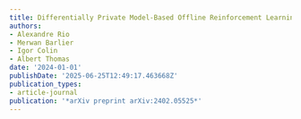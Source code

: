 ```yaml
---
title: Differentially Private Model-Based Offline Reinforcement Learning
authors:
- Alexandre Rio
- Merwan Barlier
- Igor Colin
- Albert Thomas
date: '2024-01-01'
publishDate: '2025-06-25T12:49:17.463668Z'
publication_types:
- article-journal
publication: '*arXiv preprint arXiv:2402.05525*'
---
```


